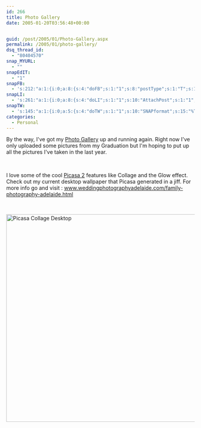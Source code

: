 ```yaml
---
id: 266
title: Photo Gallery
date: 2005-01-20T03:56:48+00:00


guid: /post/2005/01/Photo-Gallery.aspx
permalink: /2005/01/photo-gallery/
dsq_thread_id:
  - "80404570"
snap_MYURL:
  - ""
snapEdIT:
  - "1"
snapFB:
  - 's:212:"a:1:{i:0;a:8:{s:4:"doFB";s:1:"1";s:8:"postType";s:1:"T";s:10:"AttachPost";s:1:"2";s:10:"SNAPformat";s:10:"%FULLTEXT%";s:9:"isAutoImg";s:1:"A";s:8:"imgToUse";s:0:"";s:9:"isAutoURL";s:1:"A";s:8:"urlToUse";s:0:"";}}";'
snapLI:
  - 's:261:"a:1:{i:0;a:8:{s:4:"doLI";s:1:"1";s:10:"AttachPost";s:1:"1";s:10:"SNAPformat";s:41:"New post has been published on %SITENAME%";s:11:"SNAPformatT";s:14:"{Blog} %TITLE%";s:9:"isAutoImg";s:1:"A";s:8:"imgToUse";s:0:"";s:9:"isAutoURL";s:1:"A";s:8:"urlToUse";s:0:"";}}";'
snapTW:
  - 's:145:"a:1:{i:0;a:5:{s:4:"doTW";s:1:"1";s:10:"SNAPformat";s:15:"%TITLE% - %URL%";s:8:"attchImg";s:1:"1";s:9:"isAutoImg";s:1:"A";s:8:"imgToUse";s:0:"";}}";'
categories:
  - Personal
---
```

By the way, I've got my <a href="http://photos.merill.net/ngallery/">Photo Gallery</a> up and running again. Right now I've only uploaded some pictures from my Graduation but I'm hoping to put up all the pictures I've taken in the last year.

&nbsp;

I love some of the cool <a href="http://www.picasa.com/">Picasa 2</a> features like Collage and the Glow effect. Check out my current desktop wallpaper that Picasa generated in a jiff. For more info go and visit : <a style="text-decoration: none" href="http://www.weddingphotographyadelaide.com/family-photography-adelaide.html">www.weddingphotographyadelaide.com/family-photography-adelaide.html</font></a>

&nbsp;

<img src="https://merill.net/wp-content/uploads/contentbinary/desk-2.jpg" alt="Picasa Collage Desktop" width="640" height="555" border="0" />